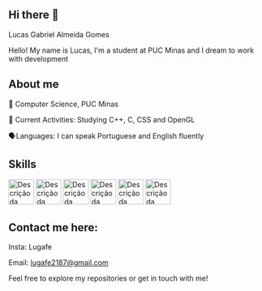 ## Hi there 👋
Lucas Gabriel Almeida Gomes

Hello! My name is Lucas, I'm a student at PUC Minas and I dream to work with development 


## About me

📖 Computer Science, PUC Minas

🌱 Current Activities: Studying C++, C, CSS and OpenGL

🗣️Languages: I can speak Portuguese and English fluently

## Skills

<img src="https://github.com/Lugafe/Lugafe/assets/78453863/32102612-9c6d-451b-a5d5-e807bbac3344" alt="Descrição da Imagem" width="50">
<img src="https://github.com/Lugafe/Lugafe/assets/78453863/9547480e-a87a-4d3f-88e6-228de4e10e7e" alt="Descrição da Imagem" width="50">
<img src="https://github.com/Lugafe/Lugafe/assets/78453863/54123bcd-43c1-4536-8e0b-7ac786e851c1" alt="Descrição da Imagem" width="50">
<img src="https://github.com/Lugafe/Lugafe/assets/78453863/c55ea05f-d176-478e-a1a6-a8128f198273" alt="Descrição da Imagem" width="50">
<img src="https://github.com/Lugafe/Lugafe/assets/78453863/6912b076-86af-469c-a9e1-3ebbfb21e609" alt="Descrição da Imagem" width="50">
<img src="https://github.com/Lugafe/Lugafe/assets/78453863/244ab721-684f-46f5-bda6-cb3e5a9e5fd9" alt="Descrição da Imagem" width="50" height="50">

## Contact me here:

Insta: Lugafe

Email: lugafe2187@gmail.com

Feel free to explore my repositories or get in touch with me! 


  
<!--
**Lugafe/Lugafe** is a ✨ _special_ ✨ repository because its `README.md` (this file) appears on your GitHub profile.

Here are some ideas to get you started:

- 🔭 I’m currently working on ...
- 🌱 I’m currently learning ...
- 👯 I’m looking to collaborate on ...
- 🤔 I’m looking for help with ...
- 💬 Ask me about ...
- 📫 How to reach me: ...
- 😄 Pronouns: ...
- ⚡ Fun fact: ...
-->
